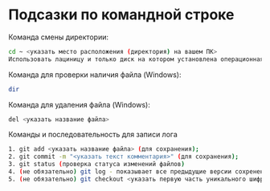 # Подсазки по командной строке

Команда смены директории:
```sh
cd ~ <указать место расположения (директория) на вашем ПК> 
Использовать лациницу и только диск на котором установлена операционная система
```
Команда для проверки наличия файла (Windows):
```sh
dir
```
Команда для удаления файла (Windows):
```sh
del <указать название файла>
```
Команды и последовательность для записи лога
```sh
1. git add <указать название файла> (для сохранения);
2. git commit -m "<указать текст комментария>" (для сохранения);
3. git status (проверка статуса изменений файлов)
4. (не обязательно) git log - показывает все предыдущие версии сохренения с уникальным 40 значным шифром;
5. (не обязательно) git checkout <указать первую часть уникального шифра> или git checkout master - переход к нужной версии (например откатиться назад) сохренения.